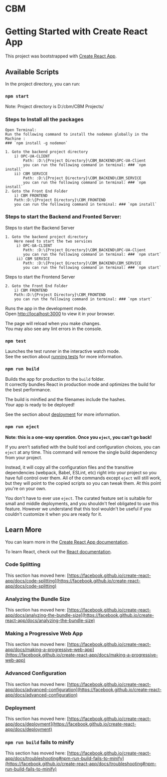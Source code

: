 # CBM

# Getting Started with Create React App

This project was bootstrapped with [Create React App](https://github.com/facebook/create-react-app).

## Available Scripts

In the project directory, you can run:

### `npm start`

Note: Project directory is D:/cbm/CBM Projects/

### Steps to Install all the packages
    Open Terminal:
    Run the following command to install the nodemon globally in the Machine : 
    ### `npm install -g nodemon`

    1. Goto the backend project directory
        i) OPC-UA-CLIENT
            Path: :D:\{Project Directory}\CBM_BACKEND\OPC-UA-Client
            you can run the following command in terminal: ### `npm install`
        ii) CBM SERVICE 
            Path: :D:\{Project Directory}\CBM_BACKEND\CBM_SERVICE
            you can run the following command in terminal: ### `npm install`
    2. Goto the Front End Folder
        i) CBM FRONTEND
        Path::D:\{Project Directory}\CBM_FRONTEND
        you can run the following command in terminal: ### `npm install`


### Steps to start the Backend and Fronted Server:

Steps to start the Backend Server

    1. Goto the backend project directory
        Here need to start the two services
         i) OPC-UA-CLIENT
            Path: :D:\{Project Directory}\CBM_BACKEND\OPC-UA-Client
            you can run the following command in terminal: ### `npm start`
         ii) CBM SERVICE 
            Path: :D:\{Project Directory}\CBM_BACKEND\CBM_SERVICE
            you can run the following command in terminal: ### `npm start`

Steps to start the Frontend Server

    2. Goto the Front End Folder
        i) CBM FRONTEND
        Path::D:\{Project Directory}\CBM_FRONTEND
        you can run the following command in terminal: ### `npm start`

Runs the app in the development mode.\
Open [http://localhost:3000](http://localhost:3000) to view it in your browser.

The page will reload when you make changes.\
You may also see any lint errors in the console.

### `npm test`

Launches the test runner in the interactive watch mode.\
See the section about [running tests](https://facebook.github.io/create-react-app/docs/running-tests) for more information.

### `npm run build`

Builds the app for production to the `build` folder.\
It correctly bundles React in production mode and optimizes the build for the best performance.

The build is minified and the filenames include the hashes.\
Your app is ready to be deployed!

See the section about [deployment](https://facebook.github.io/create-react-app/docs/deployment) for more information.

### `npm run eject`

**Note: this is a one-way operation. Once you `eject`, you can't go back!**

If you aren't satisfied with the build tool and configuration choices, you can `eject` at any time. This command will remove the single build dependency from your project.

Instead, it will copy all the configuration files and the transitive dependencies (webpack, Babel, ESLint, etc) right into your project so you have full control over them. All of the commands except `eject` will still work, but they will point to the copied scripts so you can tweak them. At this point you're on your own.

You don't have to ever use `eject`. The curated feature set is suitable for small and middle deployments, and you shouldn't feel obligated to use this feature. However we understand that this tool wouldn't be useful if you couldn't customize it when you are ready for it.

## Learn More

You can learn more in the [Create React App documentation](https://facebook.github.io/create-react-app/docs/getting-started).

To learn React, check out the [React documentation](https://reactjs.org/).

### Code Splitting

This section has moved here: [https://facebook.github.io/create-react-app/docs/code-splitting](https://facebook.github.io/create-react-app/docs/code-splitting)

### Analyzing the Bundle Size

This section has moved here: [https://facebook.github.io/create-react-app/docs/analyzing-the-bundle-size](https://facebook.github.io/create-react-app/docs/analyzing-the-bundle-size)

### Making a Progressive Web App

This section has moved here: [https://facebook.github.io/create-react-app/docs/making-a-progressive-web-app](https://facebook.github.io/create-react-app/docs/making-a-progressive-web-app)

### Advanced Configuration

This section has moved here: [https://facebook.github.io/create-react-app/docs/advanced-configuration](https://facebook.github.io/create-react-app/docs/advanced-configuration)

### Deployment

This section has moved here: [https://facebook.github.io/create-react-app/docs/deployment](https://facebook.github.io/create-react-app/docs/deployment)

### `npm run build` fails to minify

This section has moved here: [https://facebook.github.io/create-react-app/docs/troubleshooting#npm-run-build-fails-to-minify](https://facebook.github.io/create-react-app/docs/troubleshooting#npm-run-build-fails-to-minify)
